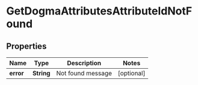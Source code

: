
# GetDogmaAttributesAttributeIdNotFound

## Properties
Name | Type | Description | Notes
------------ | ------------- | ------------- | -------------
**error** | **String** | Not found message |  [optional]



